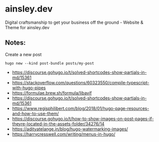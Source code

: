 # ainsley.dev
Digital craftsmanship  to get your business  off the ground - Website &amp; Theme for ainsley.dev


## Notes:

Create a new post

```
hugo new --kind post-bundle posts/my-post
```

- https://discourse.gohugo.io/t/solved-shortcodes-show-partials-in-md/15361
- https://stackoverflow.com/questions/60323550/compile-typescript-with-hugo-pipes
- https://formulae.brew.sh/formula/libavif
- https://discourse.gohugo.io/t/solved-shortcodes-show-partials-in-md/15361
- https://www.regisphilibert.com/blog/2018/01/hugo-page-resources-and-how-to-use-them/
- https://discourse.gohugo.io/t/how-to-show-images-on-post-pages-if-theyre-located-in-the-assets-folder/34276/14
- https://adityatelange.in/blog/hugo-watermarking-images/
- https://harrycresswell.com/writing/menus-in-hugo/

